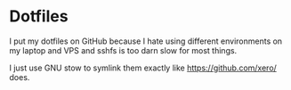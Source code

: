 Dotfiles
========

I put my dotfiles on GitHub because I hate using different environments on my laptop and VPS and sshfs is too darn slow for most things.

I just use GNU stow to symlink them exactly like https://github.com/xero/ does.
